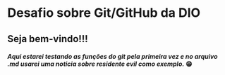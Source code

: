 # 				Desafio sobre Git/GitHub da DIO


## **Seja bem-vindo!!!**

#### _Aqui estarei testando as funções do git pela primeira vez e no arquivo .md usarei uma noticia sobre residente evil como exemplo._ 😁














